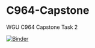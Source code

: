 # C964-Capstone
WGU C964 Capstone Task 2


[![Binder](https://mybinder.org/badge_logo.svg)](https://mybinder.org/v2/gh/Xenonous/C964-Capstone/commit)
